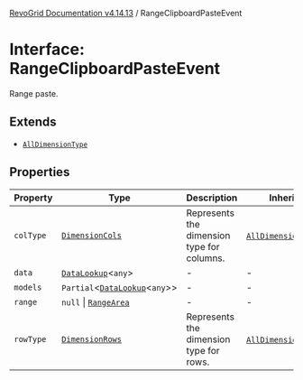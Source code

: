 [RevoGrid Documentation v4.14.13](README.md) / RangeClipboardPasteEvent

# Interface: RangeClipboardPasteEvent

Range paste.

## Extends

- [`AllDimensionType`](Interface.AllDimensionType.md)

## Properties

| Property | Type | Description | Inherited from | Defined in |
| ------ | ------ | ------ | ------ | ------ |
| `colType` | [`DimensionCols`](TypeAlias.DimensionCols.md) | Represents the dimension type for columns. | [`AllDimensionType`](Interface.AllDimensionType.md).`colType` | [src/types/interfaces.ts:787](https://github.com/revolist/revogrid/blob/4eff1607ca8ee7d75f31750c713182488767268a/src/types/interfaces.ts#L787) |
| `data` | [`DataLookup`](TypeAlias.DataLookup.md)\<`any`\> | - | - | [src/types/interfaces.ts:849](https://github.com/revolist/revogrid/blob/4eff1607ca8ee7d75f31750c713182488767268a/src/types/interfaces.ts#L849) |
| `models` | `Partial`\<[`DataLookup`](TypeAlias.DataLookup.md)\<`any`\>\> | - | - | [src/types/interfaces.ts:850](https://github.com/revolist/revogrid/blob/4eff1607ca8ee7d75f31750c713182488767268a/src/types/interfaces.ts#L850) |
| `range` | `null` \| [`RangeArea`](TypeAlias.RangeArea.md) | - | - | [src/types/interfaces.ts:851](https://github.com/revolist/revogrid/blob/4eff1607ca8ee7d75f31750c713182488767268a/src/types/interfaces.ts#L851) |
| `rowType` | [`DimensionRows`](TypeAlias.DimensionRows.md) | Represents the dimension type for rows. | [`AllDimensionType`](Interface.AllDimensionType.md).`rowType` | [src/types/interfaces.ts:782](https://github.com/revolist/revogrid/blob/4eff1607ca8ee7d75f31750c713182488767268a/src/types/interfaces.ts#L782) |

